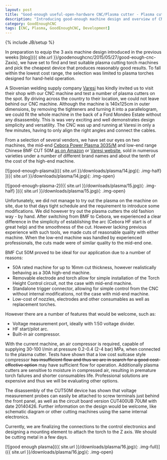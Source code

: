 ```yaml
---
layout: post
title: "Good-enough useful-open-hardware CNC/Plasma cutter - Plasma cutter selection"
description: "Introducing good-enough machine design and overview of CNC/plasma design in the works"
category: GoodEnoughCNC
tags: [CNC, Plasma, GoodEnoughCNC, Development]
---
```

{% include JB/setup %}

In preparation to equip the 3 axis machine design introduced in the previous weeks  [blog]({{ site.url }}/goodenoughcnc/2015/05/27/good-eough-cnc-Zaxis), we have set to find and test suitable plasma cutting torch machines and pick the cheapest device that produces reasonably good results. To fall within the lowest cost range, the selection was limited to plasma torches designed for hand-held operation.

A Slovenian welding supply company [Varesi](http://www.varesi.si/) has kindly invited us to visit their shop with our CNC machine and test a number of plasma cutters on the spot. By driving across the country to their location, we could not leave behind our CNC machine. Although the machine is 140x125cm in outer dimensions, by removing the tighteners and turning it into a parallelogram, we could fit the whole machine in the back of a Ford Mondeo Estate without any disassembly. This is was very exciting and well demonstrates design simplicity and versatility. The CNC was up and running at Varesi in only a few minutes, having to only align the right angles and connect the cables.

From a selection of several vendors, we have set our eyes on two machines, the mid-end [Cebora Power Plasma 3035/M](http://www.cebora.it/art_279_presentazione_prod_uk.html) and low-end range Chinese BMF CUT 50M [as on Amazon](http://www.amazon.de/NTF-Druckluft-Plasmaschneider-Inverter-Schneiden/dp/B00VE6PCMK) or [Varesi website](http://www.varesi.si/trgovina/varilni-aparati/bmp/inverterske-plazme-bmp/bmp-cut-50m), sold in numerous varieties under a number of different brand names and about the tenth of the cost of the high-end machine.

[![good-enough-plasma]({{ site.url }}/downloads/plasma/14.jpg){: .img-half} ]({{ site.url }}/downloads/plasma/14.jpg){: .img-open}

[![good-enough-plasma-2]({{ site.url }}/downloads/plasma/15.jpg){: .img-half} ]({{ site.url }}/downloads/plasma/15.jpg){: .img-open}

Unfortunately, we did not manage to try out the plasma on the machine on site, due to that days tight schedule and the requirement to introduce some modifications. We did however try out the plasma cutters the old fashion way - by hand. After switching from BMF to Cebora, we experienced a clear difference in the simplicity of establishing the arc (Cebora HF start is of great help) and the smoothness of the cut. However lacking previous experience with such tools, we made cuts of reasonable quality with either machine. When the low-end machine was handled by experienced professionals, the cuts made were of similar quality to the mid-end one.

BMF Cut 50M proved to be ideal for our application due to a number of reasons:

 * 50A rated machine for up to 16mm cut thickness, however realistically behaving as a 30A high-end machine.
 * Removable electrode and torch allow for simple installation of the Torch Height Control circuit, not the case with mid-end machine.
 * Standalone trigger connector, allowing for simple control from the CNC without internal modifications, not the case with mid-end machine.
 * Low-cost of nozzles, electrodes and other consumables as well as replacement torches.
 
However there are a number of features that would be welcome, such as:

 * Voltage measurement port, ideally with 1:50 voltage divider.
 * HF start/pilot arc.
 * Built-in air compressor.
 
With the current machine, an air compressor is required, capable of supplying 30-100 l/min at pressure 0.2-0.4 (2-4 bar) MPa, when connected to the plasma cutter. Tests have shown that a low cost suitcase style compressor <del>has insufficient flow and thus we are in search for a good cost-effective option</del> may have sufficient flow for operation. Additionally plasma cutters are sensitive to moisture in compressed air, resulting in premature torch failures and shorter consumables life. Professional solutions are expensive and thus we will be evaluating other options.

The disassembly of the CUT50M device has shown that voltage measurement probes can easily be attached to screw terminals just behind the front panel, as well as the circuit board version CUT400UB 70UM with date 20140426. Further information on the design would be welcome, like schematic diagram or other cutting machines using the same internal electronics.

Currently, we are finalizing the connections to the control electronics and designing a mounting element to attach the torch to the Z axis. We should be cutting metal in a few days.

[![good enough plasma]({{ site.url }}/downloads/plasma/16.jpg){: .img-full}]({{ site.url }}/downloads/plasma/16.jpg){: .img-open}
